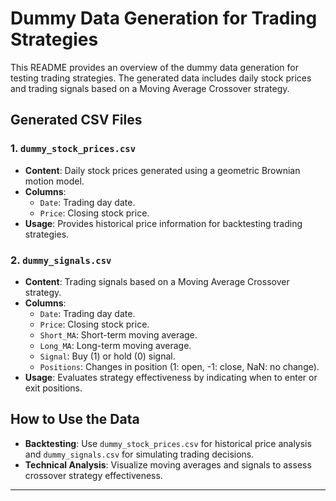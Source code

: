 # Dummy Data Generation for Trading Strategies

This README provides an overview of the dummy data generation for testing trading strategies. The generated data includes daily stock prices and trading signals based on a Moving Average Crossover strategy.

## Generated CSV Files

### 1. `dummy_stock_prices.csv`
- **Content**: Daily stock prices generated using a geometric Brownian motion model.
- **Columns**:
  - `Date`: Trading day date.
  - `Price`: Closing stock price.
- **Usage**: Provides historical price information for backtesting trading strategies.

### 2. `dummy_signals.csv`
- **Content**: Trading signals based on a Moving Average Crossover strategy.
- **Columns**:
  - `Date`: Trading day date.
  - `Price`: Closing stock price.
  - `Short_MA`: Short-term moving average.
  - `Long_MA`: Long-term moving average.
  - `Signal`: Buy (1) or hold (0) signal.
  - `Positions`: Changes in position (1: open, -1: close, NaN: no change).
- **Usage**: Evaluates strategy effectiveness by indicating when to enter or exit positions.

## How to Use the Data
- **Backtesting**: Use `dummy_stock_prices.csv` for historical price analysis and `dummy_signals.csv` for simulating trading decisions.
- **Technical Analysis**: Visualize moving averages and signals to assess crossover strategy effectiveness.

---
